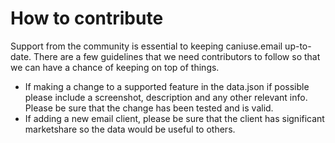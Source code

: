 # How to contribute

Support from the community is essential to keeping caniuse.email up-to-date. There are a few guidelines that we need contributors to follow so that we can have a chance of keeping on top of things.

- If making a change to a supported feature in the data.json if possible please include a screenshot, description and any other relevant info. Please be sure that the change has been tested and is valid.
- If adding a new email client, please be sure that the client has significant marketshare so the data would be useful to others.

